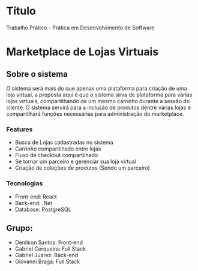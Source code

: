 # Título
Trabalho Prático - Prática em Desenvolvimento de Software

# Marketplace de Lojas Virtuais

## Sobre o sistema
O sistema será mais do que apenas uma plataforma para criação de uma loja virtual, a proposta aqui é que o sistema sirva de plataforma para várias lojas virtuais, compartilhando de um mesmo carrinho durante a sessão do cliente. O sistema servirá para a inclusão de produtos dentre várias lojas e compartilhará funções necessárias para administração do marketplace.

### Features
- Busca de Lojas cadastradas no sistema
- Carrinho compartilhado entre lojas
- Fluxo de checkout compartilhado
- Se tornar um parceiro e gerenciar sua loja virtual
- Criação de coleções de produtos (Sendo um parceiro)

### Tecnologias
- Front-end: React
- Back-end: .Net
- Database: PostgreSQL

## Grupo:
- Denilson Santos: Front-end
- Gabriel Cerqueira: Full Stack
- Gabriel Juarez: Back-end
- Giovanni Braga: Full Stack
